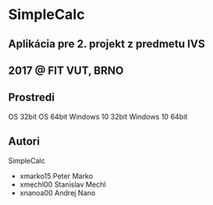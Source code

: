# SimpleCalc


## Aplikácia pre 2. projekt z predmetu IVS
## 2017 @ FIT VUT, BRNO


Prostredi
---------

OS 32bit
OS 64bit
Windows 10 32bit
Windows 10 64bit

Autori
------

SimpleCalc
- xmarko15 Peter Marko
- xmechl00 Stanislav Mechl
- xnanoa00 Andrej Nano